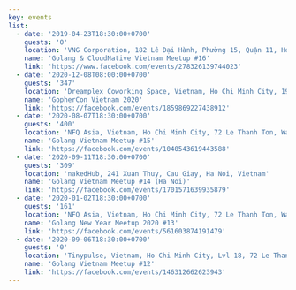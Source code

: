 ```yaml
---
key: events
list:
  - date: '2019-04-23T18:30:00+0700'
    guests: '0'
    location: 'VNG Corporation, 182 Lê Đại Hành, Phường 15, Quận 11, Ho Chi Minh City, Vietnam'
    name: 'Golang & CloudNative Vietnam Meetup #16'
    link: 'https://www.facebook.com/events/278326139744023'
  - date: '2020-12-08T08:00:00+0700'
    guests: '347'
    location: 'Dreamplex Coworking Space, Vietnam, Ho Chi Minh City, 195 Điện Biên Phủ , Quận Bình Thạnh'
    name: 'GopherCon Vietnam 2020'
    link: 'https://facebook.com/events/1859869227438912'
  - date: '2020-08-07T18:30:00+0700'
    guests: '400'
    location: 'NFQ Asia, Vietnam, Ho Chi Minh City, 72 Le Thanh Ton, Ward Ben Nghe,  District 1, Ho Chi Minh City, Vietnam'
    name: 'Golang Vietnam Meetup #15'
    link: 'https://facebook.com/events/1040543619443588'
  - date: '2020-09-11T18:30:00+0700'
    guests: '309'
    location: 'nakedHub, 241 Xuan Thuy, Cau Giay, Ha Noi, Vietnam'
    name: 'Golang Vietnam Meetup #14 (Ha Noi)'
    link: 'https://facebook.com/events/1701571639935879'
  - date: '2020-01-02T18:30:00+0700'
    guests: '161'
    location: 'NFQ Asia, Vietnam, Ho Chi Minh City, 72 Le Thanh Ton, Ward Ben Nghe,  District 1, Ho Chi Minh City, Vietnam'
    name: 'Golang New Year Meetup 2020 #13'
    link: 'https://facebook.com/events/561603874191479'
  - date: '2020-09-06T18:30:00+0700'
    guests: '0'
    location: 'Tinypulse, Vietnam, Ho Chi Minh City, Lvl 18, 72 Le Thanh Ton, Phuong Ben Nghe, Q1'
    name: 'Golang Vietnam Meetup #12'
    link: 'https://facebook.com/events/146312662623943'
---
```

